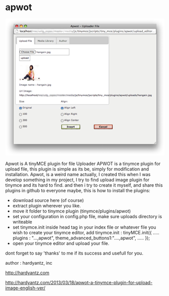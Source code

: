 apwot
=====

![Image Alt](https://github.com/back2arie/apwot/raw/master/screenshot.png)

Apwot is A tinyMCE plugin for file Uploader
APWOT is a tinymce plugin for upload file, this plugin is simple as its be, simply for modification and installation.
Apwot, is a weird name actually, I created this when I was develop something in my project, 
I try to find upload image plugin for tinymce and its hard to find. and then i try to create it myself, 
and share this plugins in github to everyone maybe, 
this is how to install the plugins:
- download source here (of course)
- extract plugin wherever you like.
- move it folder to tinymce plugin (tinymce/plugins/apwot)
- set your configuration in config.php file, make sure uploads directory is writeable
- set tinymce.init inside head tag in your index file or whatever file you wish to create your tinymce editor, add tinymce.init :
tinyMCE.init({
  .....
        plugins : "...,apwot", 
  theme_advanced_buttons1:"....,apwot",
        .....
});
- open your tinymce editor and upload your file.

dont forget to say 'thanks' to me if its success and usefull for you.

author :
hardyantz, inc 

http://hardyantz.com

http://hardyantz.com/2013/03/18/apwot-a-tinymce-plugin-for-upload-image-english-ver/
